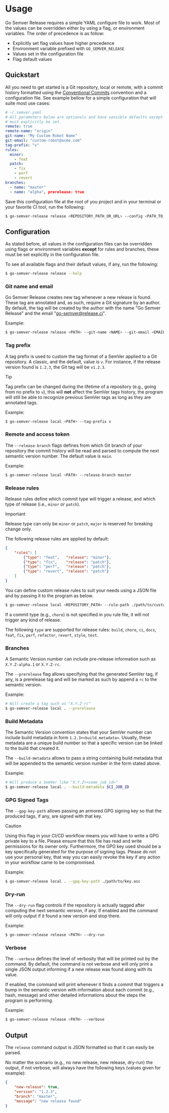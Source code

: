 # Usage

Go Semver Release requires a simple YAML configure file to work. Most of the values can be overridden either by using a flag, or environment variables. The order of precedence is as follow: 

- Explicitly set flag values have higher precedence
- Environment variable prefixed with `GO_SEMVER_RELEASE`
- Values set in the configuration file
- Flag default values



## Quickstart

All you need to get started is a Git repository, local or remote, with a commit history formatted using the [Conventional Commits](https://www.conventionalcommits.org/en/) convention and a configuration file. See example bellow for a simple configuration that will suite most use cases:

```yaml
# ~/.semver.yaml
# All parameters below are optionals and have sensible defaults except for "branches" that
# must explicitly be set.
remote: true
remote-name: "origin"
git-name: "My Custom Robot Name"
git-email: "custom-robot@acme.com"
tag-prefix: "v"
rules:
  minor:
    - feat
  patch:
    - fix
    - perf
    - revert
branches:
  - name: "master"
  - name: "alpha", prerelease: true
```

Save this configuration file at the root of you project and in your terminal or your favorite CI tool, run the following:

```bash
$ go-semver-release release <REPOSITORY_PATH_OR_URL> --config <PATH_TO_CONFIG_FILE> [--dry-run, --verbose]
```



## Configuration

As stated before, all values in the configuration files can be overridden using flags or environment variables **except** for rules and branches, these must be set explicitly in the configuration file.

To see all available flags and their default values, if any, run the following:

```bash
$ go-semver-release release --help
```



### Git name and email

Go Semver Release creates new tag whenever a new release is found. These tag are annotated and, as such, require a Git signature by an author. By default, the tag will be created by the author with the name "Go Semver Release" and the email "go-semver@release.ci".

Example:

```bash
$ go-semver-release release <PATH> --git-name <NAME> --git-email <EMAIL>
```



### Tag prefix

A tag prefix is used to custom the tag format of a SemVer applied to a Git repository. A classic, and the default, value is `v`. For instance, if the release version found is `1.2.3`, the Git tag will be `v1.2.3`. 

> [!TIP]
> Tag prefix can be changed during the lifetime of a repository (e.g., going from no prefix to `v`), this will
> **not** affect the SemVer tags history, the program will still be able to recognize previous SemVer tags as long as they are annotated tags.

Example:
```bash
$ go-semver-release local <PATH> --tag-prefix v
```



### Remote and access token

The `--release-branch` flags defines from which Git branch of your repository the commit history will be read and parsed
to compute the next semantic version number. The default value is `main`.

Example:
```bash
$ go-semver-release local <PATH> --release-branch master
```

### Release rules

Release rules define which commit type will trigger a release, and which type of release (i.e., `minor` or `patch`).

> [!IMPORTANT]
> Release type can only be `minor` or `patch`, `major` is reserved for breaking change only.

The following release rules are applied by default:
```json
{
    "rules": [
        {"type": "feat",   "release": "minor"},
        {"type": "fix",    "release": "patch"},
        {"type": "perf",   "release": "patch"},
        {"type": "revert", "release": "patch"}
    ]
}
```

You can define custom release rules to suit your needs using a JSON file and by passing it to the program as
below.

```bash
$ go-semver-release local <REPOSITORY_PATH> --rule-path ./path/to/custom/rule.json
```

If a commit type (e.g., `chore`) is not specified in you rule file, it will not trigger any kind of release.

The following `type` are supported for release rules: `build`, `chore`, `ci`, `docs`, `feat`, `fix`, `perf`, `refactor`,
`revert`, `style`, `test`.



### Branches

A Semantic Version number can include pre-release information such as `X.Y.Z-alpha.1` or `X.Y.Z-rc`.

The `--prerelease` flag allows specifying that the generated SemVer tag, if any, is a prerelease tag and will be marked
as such by append a `rc` to the semantic version.

Example:
```bash
# Will create a tag such as "X.Y.Z-rc"
$ go-semver-release local . --prerelease
```



### Build Metadata

The Semantic Version convention states that your SemVer number can include build metadata in form
`1.2.3+<build_metadata>`. Usually, these metadata are a unique build number so that a specific version can be linked to
the build that created it.

The `--build-metadata` allows to pass a string containing build metadata that will be appended to the semantic version
number in the form stated above.

Example:
```bash
# Will produce a SemVer like "X.Y.Z+<some_job_id>"
$ go-semver-release local . --build-metadata $CI_JOB_ID
```



### GPG Signed Tags

The `--gpg-key-path` allows passing an armored GPG signing key so that the produced tags, if any, are signed with that
key.
> [!CAUTION]
> Using this flag in your CI/CD workflow means you will have to write a GPG private key to a file. Please ensure that
> this file has read and write permissions for its owner only. Furthermore, the GPG key used should be a key
> specifically generated for the purpose of signing tags. Please do not use your personal key, that way you can easily
> revoke the key if any action in your workflow came to be compromised.

Example:
```bash
$ go-semver-release local . --gpg-key-path ./path/to/key.asc
```



### Dry-run

The `--dry-run` flag controls if the repository is actually tagged after computing the next semantic version, if any.
If enabled and the command will only output if it found a new version and stop there.

Example:
```bash
$ go-semver-release release <PATH> --dry-run
```



### Verbose

The `--verbose` defines the level of verbosity that will be printed out by the command. By default, the command is not
verbose and will only print a single JSON output informing if a new release was found along with its value.

If enabled, the command will print whenever it finds a commit that triggers a bump in the semantic version with
information about each commit (e.g., hash, message) and other detailed informations about the steps the program is performing.

Example:
```bash
$ go-semver-release release <PATH> --verbose
```



## Output

The `release` command output is JSON formatted so that it can easily be parsed.

No matter the scenario (e.g., no new release, new release, dry-run) the output, if not verbose, will always have the following keys (values given for example):

```json
{
    "new-release": true,
    "version": "1.2.3",
    "branch": "master",
    "message": "new release found"
}
```

